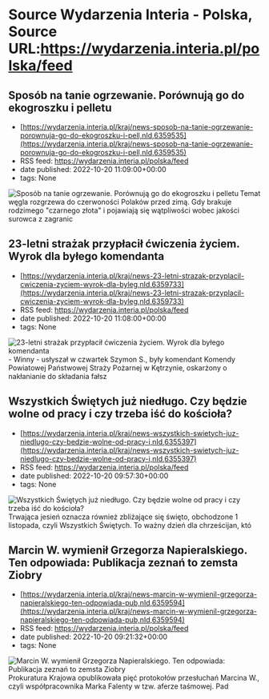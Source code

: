 # Source Wydarzenia Interia - Polska, Source URL:https://wydarzenia.interia.pl/polska/feed

## Sposób na tanie ogrzewanie. Porównują go do ekogroszku i pelletu
 - [https://wydarzenia.interia.pl/kraj/news-sposob-na-tanie-ogrzewanie-porownuja-go-do-ekogroszku-i-pell,nId,6359535](https://wydarzenia.interia.pl/kraj/news-sposob-na-tanie-ogrzewanie-porownuja-go-do-ekogroszku-i-pell,nId,6359535)
 - RSS feed: https://wydarzenia.interia.pl/polska/feed
 - date published: 2022-10-20 11:09:00+00:00
 - tags: None

<p><a href="https://wydarzenia.interia.pl/kraj/news-sposob-na-tanie-ogrzewanie-porownuja-go-do-ekogroszku-i-pell,nId,6359535"><img align="left" alt="Sposób na tanie ogrzewanie. Porównują go do ekogroszku i pelletu" src="https://i.iplsc.com/sposob-na-tanie-ogrzewanie-porownuja-go-do-ekogroszku-i-pell/000G883GA03G333A-C321.jpg" /></a>Temat węgla rozgrzewa do czerwoności Polaków przed zimą. Gdy brakuje rodzimego &quot;czarnego złota&quot; i pojawiają się wątpliwości wobec jakości surowca z zagranic

## 23-letni strażak przypłacił ćwiczenia życiem. Wyrok dla byłego komendanta
 - [https://wydarzenia.interia.pl/kraj/news-23-letni-strazak-przyplacil-cwiczenia-zyciem-wyrok-dla-byleg,nId,6359733](https://wydarzenia.interia.pl/kraj/news-23-letni-strazak-przyplacil-cwiczenia-zyciem-wyrok-dla-byleg,nId,6359733)
 - RSS feed: https://wydarzenia.interia.pl/polska/feed
 - date published: 2022-10-20 11:08:00+00:00
 - tags: None

<p><a href="https://wydarzenia.interia.pl/kraj/news-23-letni-strazak-przyplacil-cwiczenia-zyciem-wyrok-dla-byleg,nId,6359733"><img align="left" alt="23-letni strażak przypłacił ćwiczenia życiem. Wyrok dla byłego komendanta" src="https://i.iplsc.com/23-letni-strazak-przyplacil-cwiczenia-zyciem-wyrok-dla-byleg/000G87O57OS0L1CL-C321.jpg" /></a>- Winny - usłyszał w czwartek Szymon S., były komendant Komendy Powiatowej Państwowej Straży Pożarnej w Kętrzynie, oskarżony o nakłanianie do składania fałsz

## Wszystkich Świętych już niedługo. Czy będzie wolne od pracy i czy trzeba iść do kościoła?
 - [https://wydarzenia.interia.pl/kraj/news-wszystkich-swietych-juz-niedlugo-czy-bedzie-wolne-od-pracy-i,nId,6355397](https://wydarzenia.interia.pl/kraj/news-wszystkich-swietych-juz-niedlugo-czy-bedzie-wolne-od-pracy-i,nId,6355397)
 - RSS feed: https://wydarzenia.interia.pl/polska/feed
 - date published: 2022-10-20 09:57:30+00:00
 - tags: None

<p><a href="https://wydarzenia.interia.pl/kraj/news-wszystkich-swietych-juz-niedlugo-czy-bedzie-wolne-od-pracy-i,nId,6355397"><img align="left" alt="Wszystkich Świętych już niedługo. Czy będzie wolne od pracy i czy trzeba iść do kościoła?" src="https://i.iplsc.com/wszystkich-swietych-juz-niedlugo-czy-bedzie-wolne-od-pracy-i/000G7U85MR0M9C0Y-C321.jpg" /></a>Trwająca jesień oznacza również zbliżające się święto, obchodzone 1 listopada, czyli Wszystkich Świętych. To ważny dzień dla chrześcijan, któ

## Marcin W. wymienił Grzegorza Napieralskiego. Ten odpowiada: Publikacja zeznań to zemsta Ziobry
 - [https://wydarzenia.interia.pl/kraj/news-marcin-w-wymienil-grzegorza-napieralskiego-ten-odpowiada-pub,nId,6359594](https://wydarzenia.interia.pl/kraj/news-marcin-w-wymienil-grzegorza-napieralskiego-ten-odpowiada-pub,nId,6359594)
 - RSS feed: https://wydarzenia.interia.pl/polska/feed
 - date published: 2022-10-20 09:21:32+00:00
 - tags: None

<p><a href="https://wydarzenia.interia.pl/kraj/news-marcin-w-wymienil-grzegorza-napieralskiego-ten-odpowiada-pub,nId,6359594"><img align="left" alt="Marcin W. wymienił Grzegorza Napieralskiego. Ten odpowiada: Publikacja zeznań to zemsta Ziobry" src="https://i.iplsc.com/marcin-w-wymienil-grzegorza-napieralskiego-ten-odpowiada-pub/000G87DH8Y5SLLAL-C321.jpg" /></a>Prokuratura Krajowa opublikowała pięć protokołów przesłuchań Marcina W., czyli współpracownika Marka Falenty w tzw. aferze taśmowej. Pad
